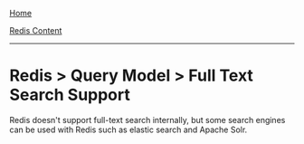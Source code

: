 [Home](../../index.md)

[Redis Content](../Redis.md)
___

# Redis > Query Model > Full Text Search Support

Redis doesn't support full-text search internally, but some search engines can be used with Redis such as elastic search and Apache Solr.